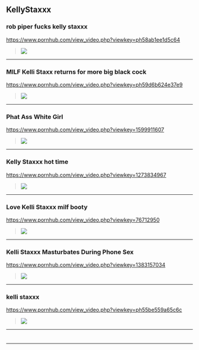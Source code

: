 ## KellyStaxxx
### rob piper fucks kelly staxxx
https://www.pornhub.com/view_video.php?viewkey=ph58ab1ee1d5c64
>![](https://ci.phncdn.com/videos/201702/20/106905522/original/(m=ecuKGgaaaa)(mh=JEbRfIDP-doAyKva)8.jpg)
---
### MILF Kelli Staxx returns for more big black cock
https://www.pornhub.com/view_video.php?viewkey=ph59d6b624e37e9
>![](https://ci.phncdn.com/videos/201710/05/135699532/original/(m=ecuKGgaaaa)(mh=TU7lIutnFTAJg0_k)15.jpg)
---
### Phat Ass White Girl
https://www.pornhub.com/view_video.php?viewkey=1599911607
>![](https://ci.phncdn.com/videos/201104/13/3068162/original/(m=ecuKGgaaaa)(mh=vaDI34-S9wvynJ4u)12.jpg)
---
### Kelly Staxxx hot time
https://www.pornhub.com/view_video.php?viewkey=1273834967
>![](https://ci.phncdn.com/videos/201311/25/20090771/original/(m=ecuKGgaaaa)(mh=me9j76bri5CpRjJe)11.jpg)
---
### Love Kelli Staxxx milf booty
https://www.pornhub.com/view_video.php?viewkey=76712950
>![](https://ci.phncdn.com/videos/201307/05/14372562/original/(m=ecuKGgaaaa)(mh=UoSDMGyFi3YFKlSZ)8.jpg)
---
### Kelli Staxxx Masturbates During Phone Sex
https://www.pornhub.com/view_video.php?viewkey=1383157034
>![](https://ci.phncdn.com/videos/201505/05/48618221/original/(m=ecuKGgaaaa)(mh=t8DgPPkeUUZYfK2s)5.jpg)
---
### kelli staxxx
https://www.pornhub.com/view_video.php?viewkey=ph55be559a65c6c
>![](https://ci.phncdn.com/videos/201508/02/54286791/original/(m=ecuKGgaaaa)(mh=sDxVvV-4aE5ZEIh3)15.jpg)
---
### 

>![]()
---
